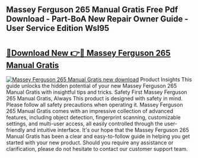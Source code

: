 ## Massey Ferguson 265 Manual Gratis Free Pdf Download - Part-BoA New Repair Owner Guide - User Service Edition WsI95

# <h2><a href="http://bc92016.oget.top/?id=Massey+Ferguson+265+Manual+Gratis">🔗Download New 👉🔴 Massey Ferguson 265 Manual Gratis</a></h2>

[![Massey Ferguson 265 Manual Gratis new download](https://i.imgur.com/5g1atiW.png)](http://bc92016.oget.top/?id=Massey+Ferguson+265+Manual+Gratis)
Product Insights This guide unlocks the hidden potential of your new Massey Ferguson 265 Manual Gratis with insightful tips and tricks. Safety First Massey Ferguson 265 Manual Gratis, Always This product is designed with safety in mind. Please follow all safety precautions when operating it. Massey Ferguson 265 Manual Gratis comes with an impressive collection of advanced features, including object detection, fingerprint scanning, customizable settings, and multi-user access, all easily controlled through the user-friendly and intuitive interface. It's our hope that the Massey Ferguson 265 Manual Gratis has been a clear and easy-to-follow guide in helping you get started with your new product. Should you require any assistance or clarification, please do not hesitate to contact our customer support team.

